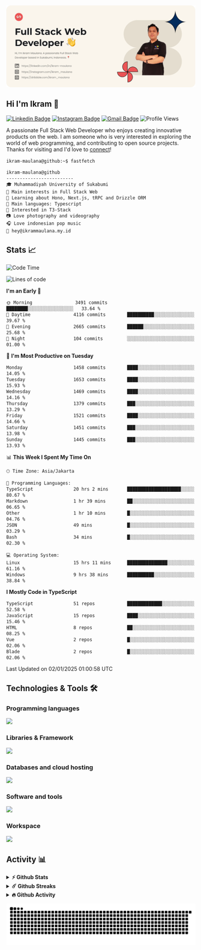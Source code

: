![IkramBanner](ikrambanner.webp)

## Hi I'm Ikram 👋

[![Linkedin Badge](https://img.shields.io/badge/-ikram--maulana-blue?style=flat&logo=Linkedin&logoColor=white&link=https://links.ikrammaulana.my.id/s/linkedin)](https://links.ikrammaulana.my.id/s/linkedin)
[![Instagram Badge](https://img.shields.io/badge/-@ikram__maulana-purple?style=flat&logo=instagram&logoColor=white&link=https://links.ikrammaulana.my.id/s/instagram)](https://links.ikrammaulana.my.id/s/instagram)
[![Gmail Badge](https://img.shields.io/badge/-ikrammaulana-c14438?style=flat&logo=Gmail&logoColor=white&link=https://links.ikrammaulana.my.id/s/email)](https://links.ikrammaulana.my.id/s/email)
![Profile Views](https://komarev.com/ghpvc/?username=Ikram-Maulana)

A passionate Full Stack Web Developer who enjoys creating innovative products on the web. I am someone who is very interested in exploring the world of web programming, and contributing to open source projects. Thanks for visiting and I'd love to [connect](https://links.ikrammaulana.my.id/s/linkedin)!

```console
ikram-maulana@github:~$ fastfetch
```

```console
ikram-maulana@github
-------------------------
🎓 Muhammadiyah University of Sukabumi
🔎 Main interests in Full Stack Web
🌱 Learning about Hono, Next.js, tRPC and Drizzle ORM
🌟 Main languages: Typescript
🚩 Interested in T3-Stack
📷 Love photography and videography
🎧 Love indonesian pop music
📧 hey@ikrammaulana.my.id
```

## Stats 📈

<!--START_SECTION:waka-->
![Code Time](http://img.shields.io/badge/Code%20Time-2%2C276%20hrs%2044%20mins-blue)

![Lines of code](https://img.shields.io/badge/From%20Hello%20World%20I%27ve%20Written-13.8%20million%20lines%20of%20code-blue)

**I'm an Early 🐤** 

```text
🌞 Morning                3491 commits        ████████░░░░░░░░░░░░░░░░░   33.64 % 
🌆 Daytime                4116 commits        ██████████░░░░░░░░░░░░░░░   39.67 % 
🌃 Evening                2665 commits        ██████░░░░░░░░░░░░░░░░░░░   25.68 % 
🌙 Night                  104 commits         ░░░░░░░░░░░░░░░░░░░░░░░░░   01.00 % 
```
📅 **I'm Most Productive on Tuesday** 

```text
Monday                   1458 commits        ████░░░░░░░░░░░░░░░░░░░░░   14.05 % 
Tuesday                  1653 commits        ████░░░░░░░░░░░░░░░░░░░░░   15.93 % 
Wednesday                1469 commits        ████░░░░░░░░░░░░░░░░░░░░░   14.16 % 
Thursday                 1379 commits        ███░░░░░░░░░░░░░░░░░░░░░░   13.29 % 
Friday                   1521 commits        ████░░░░░░░░░░░░░░░░░░░░░   14.66 % 
Saturday                 1451 commits        ███░░░░░░░░░░░░░░░░░░░░░░   13.98 % 
Sunday                   1445 commits        ███░░░░░░░░░░░░░░░░░░░░░░   13.93 % 
```


📊 **This Week I Spent My Time On** 

```text
🕑︎ Time Zone: Asia/Jakarta

💬 Programming Languages: 
TypeScript               20 hrs 2 mins       ████████████████████░░░░░   80.67 % 
Markdown                 1 hr 39 mins        ██░░░░░░░░░░░░░░░░░░░░░░░   06.65 % 
Other                    1 hr 10 mins        █░░░░░░░░░░░░░░░░░░░░░░░░   04.76 % 
JSON                     49 mins             █░░░░░░░░░░░░░░░░░░░░░░░░   03.29 % 
Bash                     34 mins             █░░░░░░░░░░░░░░░░░░░░░░░░   02.30 % 

💻 Operating System: 
Linux                    15 hrs 11 mins      ███████████████░░░░░░░░░░   61.16 % 
Windows                  9 hrs 38 mins       ██████████░░░░░░░░░░░░░░░   38.84 % 
```

**I Mostly Code in TypeScript** 

```text
TypeScript               51 repos            █████████████░░░░░░░░░░░░   52.58 % 
JavaScript               15 repos            ████░░░░░░░░░░░░░░░░░░░░░   15.46 % 
HTML                     8 repos             ██░░░░░░░░░░░░░░░░░░░░░░░   08.25 % 
Vue                      2 repos             █░░░░░░░░░░░░░░░░░░░░░░░░   02.06 % 
Blade                    2 repos             █░░░░░░░░░░░░░░░░░░░░░░░░   02.06 % 
```




 Last Updated on 02/01/2025 01:00:58 UTC
<!--END_SECTION:waka-->

## Technologies & Tools 🛠️

### Programming languages

<a href="https://skillicons.dev">
<img src="https://skillicons.dev/icons?i=html,css,sass,js,ts,php,py" />
</a>

### Libraries & Framework

<a href="https://skillicons.dev">
<img src="https://skillicons.dev/icons?i=react,vue,next,laravel,express,tailwind,bootstrap">
</a>

### Databases and cloud hosting

<a href="https://skillicons.dev">
<img src="https://skillicons.dev/icons?i=sqlite,mysql,postgresql,redis,vercel,cloudflare" />
</a>

### Software and tools

<a href="https://skillicons.dev">
<img src="https://skillicons.dev/icons?i=github,vscode,postman,figma&perline=11" />
</a>

### Workspace

<a href="https://skillicons.dev">
<img src="https://skillicons.dev/icons?i=apple,ubuntu,windows&perline=11" />
</a>

## Activity 📊

<details>
  <summary><b>⚡ Github Stats</b></summary>

  <br />
  <img height="180em" src="https://github-readme-stats-eight-theta.vercel.app/api?username=ikram-maulana&show_icons=true&hide_border=true&&count_private=true&include_all_commits=true" />
  <img height="180em" src="https://github-readme-stats-eight-theta.vercel.app/api/top-langs/?username=ikram-maulana&show_icons=true&hide_border=true&layout=compact&langs_count=8"/>
</details>

<details>
  <summary><b>☄️ Github Streaks</b></summary>

  <br />
  <img height="180em" src="https://github-readme-streak-stats.herokuapp.com/?user=ikram-maulana&hide_border=true" />
</details>

<details>
  <summary><b>🔥 Github Activity</b></summary>

  <br />
  <img height="180em" src="https://github-readme-activity-graph.vercel.app/graph?username=ikram-maulana&theme=github-light" />
</details>

![snake gif](https://github.com/ikram-maulana/ikram-maulana/blob/output/github-snake.svg)
